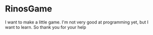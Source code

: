# RinosGame
I want to make a little game.
I'm not very good at programming yet, but I want to learn. So thank you for your help
